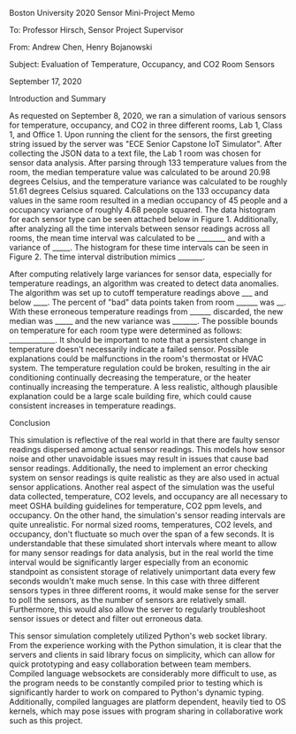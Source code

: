 Boston University 2020 Sensor Mini-Project Memo

To: Professor Hirsch, Sensor Project Supervisor

From: Andrew Chen, Henry Bojanowski

Subject: Evaluation of Temperature, Occupancy, and CO2 Room Sensors

September 17, 2020

Introduction and Summary

As requested on September 8, 2020, we ran a simulation of various sensors for temperature, occupancy, and CO2 in three different rooms, Lab 1, Class 1, and Office 1. Upon running the client for the sensors, the first greeting string issued by the server was &quot;ECE Senior Capstone IoT Simulator&quot;. After collecting the JSON data to a text file, the Lab 1 room was chosen for sensor data analysis. After parsing through 133 temperature values from the room, the median temperature value was calculated to be around 20.98 degrees Celsius, and the temperature variance was calculated to be roughly 51.61 degrees Celsius squared. Calculations on the 133 occupancy data values in the same room resulted in a median occupancy of 45 people and a occupancy variance of roughly 4.68 people squared. The data histogram for each sensor type can be seen attached below in Figure 1. Additionally, after analyzing all the time intervals between sensor readings across all rooms, the mean time interval was calculated to be \_\_\_\_\_\_\_\_ and with a variance of \_\_\_\_\_. The histogram for these time intervals can be seen in Figure 2. The time interval distribution mimics \_\_\_\_\_\_\_.

After computing relatively large variances for sensor data, especially for temperature readings, an algorithm was created to detect data anomalies. The algorithm was set up to cutoff temperature readings above \_\_\_ and below \_\_\_\_. The percent of &quot;bad&quot; data points taken from room \_\_\_\_\_\_ was \_\_. With these erroneous temperature readings from \_\_\_\_\_\_ discarded, the new median was \_\_\_\_\_ and the new variance was \_\_\_\_\_\_\_. The possible bounds on temperature for each room type were determined as follows: \_\_\_\_\_\_\_\_\_\_\_\_\_. It should be important to note that a persistent change in temperature doesn&#39;t necessarily indicate a failed sensor. Possible explanations could be malfunctions in the room&#39;s thermostat or HVAC system. The temperature regulation could be broken, resulting in the air conditioning continually decreasing the temperature, or the heater continually increasing the temperature. A less realistic, although plausible explanation could be a large scale building fire, which could cause consistent increases in temperature readings.

Conclusion

This simulation is reflective of the real world in that there are faulty sensor readings dispersed among actual sensor readings. This models how sensor noise and other unavoidable issues may result in issues that cause bad sensor readings. Additionally, the need to implement an error checking system on sensor readings is quite realistic as they are also used in actual sensor applications. Another real aspect of the simulation was the useful data collected, temperature, CO2 levels, and occupancy are all necessary to meet OSHA building guidelines for temperature, CO2 ppm levels, and occupancy. On the other hand, the simulation&#39;s sensor reading intervals are quite unrealistic. For normal sized rooms, temperatures, CO2 levels, and occupancy, don&#39;t fluctuate so much over the span of a few seconds. It is understandable that these simulated short intervals where meant to allow for many sensor readings for data analysis, but in the real world the time interval would be significantly larger especially from an economic standpoint as consistent storage of relatively unimportant data every few seconds wouldn't make much sense. In this case with three different sensors types in three different rooms, it would make sense for the server to poll the sensors, as the number of sensors are relatively small. Furthermore, this would also allow the server to regularly troubleshoot sensor issues or detect and filter out erroneous data.

This sensor simulation completely utilized Python&#39;s web socket library. From the experience working with the Python simulation, it is clear that the servers and clients in said library focus on simplicity, which can allow for quick prototyping and easy collaboration between team members. Compiled language websockets are considerably more difficult to use, as the program needs to be constantly compiled prior to testing which is significantly harder to work on compared to Python&#39;s dynamic typing. Additionally, compiled languages are platform dependent, heavily tied to OS kernels, which may pose issues with program sharing in collaborative work such as this project.
